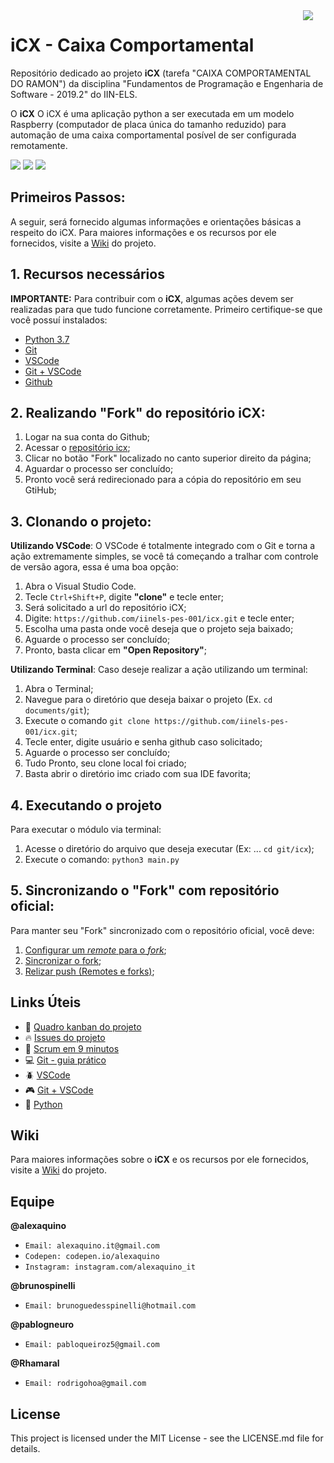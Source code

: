 <img align="right" hspace="20" src="https://img.shields.io/badge/ICX-v1.0.0-orange.svg?style=flat-square">

# iCX - Caixa Comportamental
Repositório dedicado ao projeto **iCX** (tarefa "CAIXA COMPORTAMENTAL DO RAMON") da disciplina "Fundamentos de Programação e Engenharia de Software - 2019.2" do IIN-ELS.

O **iCX** O iCX é uma aplicação python a ser executada em um modelo Raspberry (computador de placa única do tamanho reduzido) para automação de uma caixa comportamental posível de ser configurada remotamente.

<img src="https://img.shields.io/static/v1.svg?style=flat-square&label=PYTHON&message=3.7.4&color=blue"/> <img src="https://img.shields.io/static/v1.svg?style=flat-square&label=VSCODE&message=1.37.1&color=green"/> <img src="https://img.shields.io/static/v1.svg?style=flat-square&label=Git&message=2.21.0&color=inactive"/>

## Primeiros Passos: 
A seguir, será fornecido algumas informações e orientações básicas a respeito do iCX. Para maiores informações e os recursos por ele fornecidos, visite a [Wiki] do projeto.

## 1. Recursos necessários

**IMPORTANTE:** Para contribuir com o **iCX**, algumas ações devem ser realizadas para que tudo funcione corretamente. Primeiro certifique-se que você possuí instalados: 

- [Python 3.7] 
- [Git] 
- [VSCode] 
- [Git + VSCode] 
- [Github] 

## 2. Realizando "Fork" do repositório iCX:

   1. Logar na sua conta do Github;
   2. Acessar o [repositório icx]; 
   3. Clicar no botão "Fork" localizado no canto superior direito da página;
   4. Aguardar o processo ser concluído;
   5. Pronto você será redirecionado para a cópia do repositório em seu GtiHub;

## 3. Clonando o projeto:
 
**Utilizando VSCode**: 
O VSCode é totalmente integrado com o Git e torna a ação extremamente simples, se você tá começando a tralhar com controle de versão agora, essa é uma boa opção:

  1. Abra o Visual Studio Code.
  2. Tecle `Ctrl+Shift+P`, digite **"clone"** e tecle enter;
  3. Será solicitado a url do repositório iCX; 
  4. Digite: `https://github.com/iinels-pes-001/icx.git` e tecle enter;
  5. Escolha uma pasta onde você deseja que o projeto seja baixado;
  6. Aguarde o processo ser concluído;
  7. Pronto, basta clicar em **"Open Repository"**;

**Utilizando Terminal**: 
Caso deseje realizar a ação utilizando um terminal:

  1. Abra o Terminal;
  2. Navegue para o diretório que deseja baixar o projeto (Ex. `cd documents/git`);
  3. Execute o comando `git clone https://github.com/iinels-pes-001/icx.git`; 
  4. Tecle enter, digite usuário e senha github caso solicitado; 
  5. Aguarde o processo ser concluído;
  6. Tudo Pronto, seu clone local foi criado;
  7. Basta abrir o diretório imc criado com sua IDE favorita;

## 4. Executando o projeto

Para executar o módulo via terminal: 
1. Acesse o diretório do arquivo que deseja executar (Ex: ... `cd git/icx`); 
2. Execute o comando: `python3 main.py`

## 5. Sincronizando o "Fork" com repositório oficial:

Para manter seu "Fork" sincronizado com o repositório oficial, você deve:
1. [Configurar um *remote* para o *fork*];
2. [Sincronizar o fork];
3. [Relizar push (Remotes e forks)];

## Links Úteis
- :dart: [Quadro kanban do projeto] 
- :fire: [Issues do projeto] 
- :rocket: [Scrum em 9 minutos]
- :computer: [Git - guia prático] 
- :beetle: [VSCode] 
- :video_game: [Git + VSCode] 
- :snake: [Python]

## Wiki

Para maiores informações sobre o **iCX** e os recursos por ele fornecidos, visite a [Wiki] do projeto.

## Equipe

**@alexaquino**
* `Email: alexaquino.it@gmail.com`
* `Codepen: codepen.io/alexaquino`
* `Instagram: instagram.com/alexaquino_it`


**@brunospinelli**
* `Email: brunoguedesspinelli@hotmail.com`


**@pablogneuro**
* `Email: pabloqueiroz5@gmail.com`


**@Rhamaral**
* `Email: rodrigohoa@gmail.com`

## License

This project is licensed under the MIT License - see the LICENSE.md file for details.


<!-- Links -->

[Python 3.7]: https://www.python.org/downloads/
[Git]: https://git-scm.com/
[Github]: https://github.com
[repositório iCX]: https://github.com/iinels-pes-001/icx
[url icx]: https://github.com/iinels-pes-001/iCX
[Wiki]: https://github.com/iinels-pes-001/iCX/wiki
[Configurar um *remote* para o *fork*]: https://help.github.com/en/articles/configuring-a-remote-for-a-fork
[Sincronizar o fork]: https://help.github.com/en/articles/syncing-a-fork
[Relizar push (Remotes e forks)]: https://help.github.com/en/articles/pushing-commits-to-a-remote-repository
[Quadro kanban do projeto]: https://github.com/iinels-pes-001/iCX/projects/1
[Issues do projeto]: https://github.com/iinels-pes-001/iCX/issues
[Scrum em 9 minutos]: https://www.youtube.com/watch?time_continue=3&v=XfvQWnRgxG0
[Git - guia prático]: https://rogerdudler.github.io/git-guide/index.pt_BR.html
[VSCode]: https://code.visualstudio.com/
[Git + VSCode]: https://code.visualstudio.com/docs/editor/versioncontrol
[Python]: https://www.python.org/



